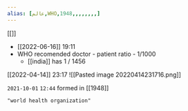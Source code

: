 ```yaml
---
alias: [عالم,WHO,1948,,,,,,,,]
---
```

[[]]

- [[2022-06-16]] 19:11
- WHO recomended doctor - patient ratio - 1/1000
	- [[india]] has 1 / 1456

[[2022-04-14]] 23:17
![[Pasted image 20220414231716.png]]

`2021-10-01` `12:44`
formed in [[1948]]
```query 2022-02-22 14:51
"world health organization"
```